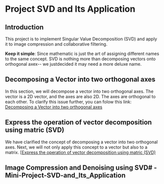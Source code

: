 # Project SVD and Its Application
## Introduction
This project is to implement Singular Value Decomposition (SVD) and apply it to image compression and collaborative filtering.

**Keep it simple**: Since mathematic is just the art of assigning different names to the same concept. SVD is nothing more than decomposing vectors onto orthogonal axex-- we justdecided it may need a more deluxe name.

## Decomposing a Vector into two orthogonal axes
 In this section, we will decompose a vector into two orthogonal axes. The vector is a 2D vector, and the axes are also 2D. The axes are orthogonal to each other.
 To clarify this issue further, you can folow this link: [Decomposing a Vector into two orthogonal axes](https://drive.google.com/file/d/1UlCpf4DSyoQoydmT_FOWRdNy03ZmPO8A/view?usp=sharing)

## Express the operation of vector decomposition using matric (SVD)
 We have clarified the concept of decomposing a vector into two orthogonal axes. Next, we will not only apply this concept to a vector but also to a matrix. [[Express the operation of vector decomposition using matric (SVD)](Express_the_operation_of_vector_decomposition_using_matric_(SVD).pptx](https://drive.google.com/file/d/1106oeyfi-McqwoEKQBJNraRmiV4Jxp15/view?usp=sharing))

## Image Compression and Denoising using SVD# -Mini-Project-SVD-and_Its_Application
